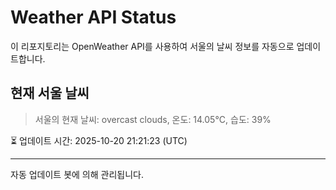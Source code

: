 
# Weather API Status

이 리포지토리는 OpenWeather API를 사용하여 서울의 날씨 정보를 자동으로 업데이트합니다.

## 현재 서울 날씨
> 서울의 현재 날씨: overcast clouds, 온도: 14.05°C, 습도: 39%

⏳ 업데이트 시간: 2025-10-20 21:21:23 (UTC)

---
자동 업데이트 봇에 의해 관리됩니다.
